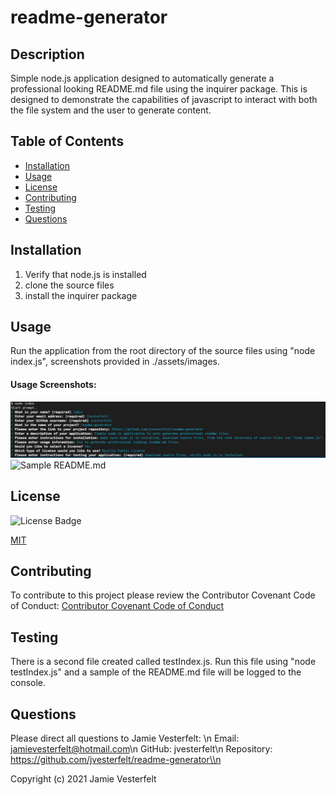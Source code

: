 # readme-generator

## Description
Simple node.js application designed to automatically generate a professional looking README.md file using the inquirer package. This is designed to demonstrate the capabilities of javascript to interact with both the file system and the user to generate content.

## Table of Contents
* [Installation](#installation)
* [Usage](#usage)
* [License](#License)
* [Contributing](#credits)
* [Testing](#testing)
* [Questions](#Questions)
    
## Installation
1. Verify that node.js is installed 
2. clone the source files 
3. install the inquirer package

## Usage
Run the application from the root directory of the source files using "node index.js", screenshots provided in ./assets/images.

#### Usage Screenshots:
![Prompt Questions](./assets/images/prompt.jpg)
![Sample README.md](./assets/images/)

## License
![License Badge](https://img.shields.io/badge/license-MIT-brightgreen)
        
[MIT](https://choosealicense.com/licenses/mit/)

## Contributing
To contribute to this project please review the Contributor Covenant Code of Conduct:
[Contributor Covenant Code of Conduct](https://www.contributor-covenant.org/version/2/0/code_of_conduct/code_of_conduct.md)

## Testing
There is a second file created called testIndex.js. Run this file using "node testIndex.js" and a sample of the README.md file will be logged to the console.

## Questions
Please direct all questions to Jamie Vesterfelt: \\n
Email: jamievesterfelt@hotmail.com\\n
GitHub: jvesterfelt\\n
Repository: https://github.com/jvesterfelt/readme-generator\\n


Copyright (c) 2021 Jamie Vesterfelt
